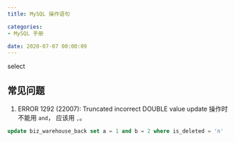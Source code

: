 ```yaml
---
title: MySQL 操作语句

categories:
- MySQL 手册

date: 2020-07-07 00:00:09
---
```


select 

## 常见问题
1. ERROR 1292 (22007): Truncated incorrect DOUBLE value
update 操作时不能用 `and`， 应该用 `,`。   

```sql
update biz_warehouse_back set a = 1 and b = 2 where is_deleted = 'n'
```
